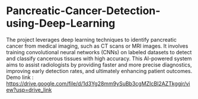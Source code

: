 # Pancreatic-Cancer-Detection-using-Deep-Learning
The project leverages deep learning techniques to identify pancreatic cancer from medical imaging, such as CT scans or MRI images. It involves training convolutional neural networks (CNNs) on labeled datasets to detect and classify cancerous tissues with high accuracy. This AI-powered system aims to assist radiologists by providing faster and more precise diagnostics, improving early detection rates, and ultimately enhancing patient outcomes.
Demo link : https://drive.google.com/file/d/1d3Yg28mm9ySuBb3cgMZIcBl2AZTkggjr/view?usp=drive_link

